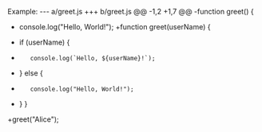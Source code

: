 Example:
--- a/greet.js
+++ b/greet.js
@@ -1,2 +1,7 @@
-function greet() {
-    console.log("Hello, World!");
+function greet(userName) {
+    if (userName) {
+        console.log(`Hello, ${userName}!`);
+    } else {
+        console.log("Hello, World!");
+    }
 }

+greet("Alice");